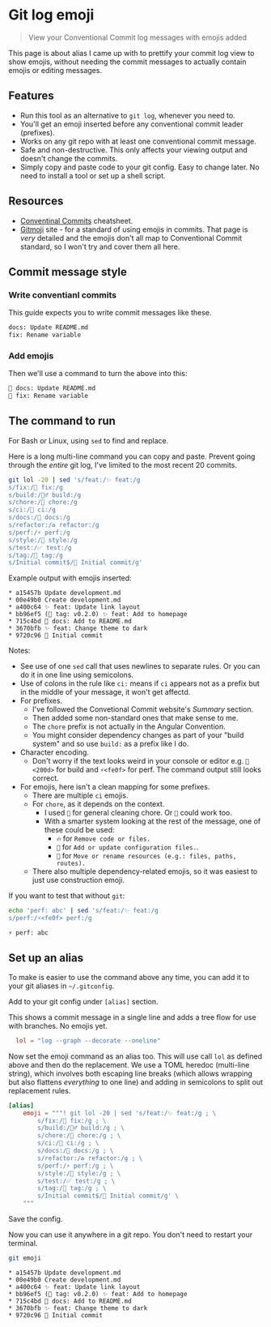 # Git log emoji
> View your Conventional Commit log messages with emojis added


This page is about alias I came up with to prettify your commit log view to show emojis, without needing the commit messages to actually contain emojis or editing messages.


## Features

- Run this tool as an alternative to `git log`, whenever you need to.
- You'll get an emoji inserted before any conventional commit leader (prefixes).
- Works on any git repo with at least one conventional commit message.
- Safe and non-destructive. This only affects your viewing output and doesn't change the commits.
- Simply copy and paste code to your git config. Easy to change later. No need to install a tool or set up a shell script.


## Resources

- [Conventinal Commits](https://michaelcurrin.github.io/dev-cheatsheets/cheatsheets/other/conventional-commits.html) cheatsheet.
- [Gitmoji](https://gitmoji.dev/) site - for a standard of using emojis in commits. That page is _very_ detailed and the emojis don't all map to Conventional Commit standard, so I won't try and cover them all here.


## Commit message style

### Write conventianl commits

This guide expects you to write commit messages like these.

```sh
docs: Update README.md
fix: Rename variable
```

### Add emojis

Then we'll use a command to turn the above into this:

```sh
📝 docs: Update README.md
🐛 fix: Rename variable
```


## The command to run

For Bash or Linux, using `sed` to find and replace.

Here is a long multi-line command you can copy and paste. Prevent going through the _entire_ git log, I've limited to the most recent 20 commits.

```sh
git lol -20 | sed 's/feat:/✨ feat:/g
s/fix:/🐛 fix:/g
s/build:/👷‍♂️ build:/g
s/chore:/🧽 chore:/g
s/ci:/🔧 ci:/g
s/docs:/📝 docs:/g
s/refactor:/♻️ refactor:/g
s/perf:/⚡️ perf:/g
s/style:/🎨 style:/g
s/test:/✅ test:/g
s/tag:/🔖 tag:/g
s/Initial commit$/🎉 Initial commit/g'
```

Example output with emojis inserted:

```
* a15457b Update development.md
* 00e49b0 Create development.md
* a400c64 ✨ feat: Update link layout
* bb96ef5 (🔖 tag: v0.2.0) ✨ feat: Add to homepage
* 715c4bd 📝 docs: Add to README.md
* 3670bfb ✨ feat: Change theme to dark
* 9720c96 🎉 Initial commit
```

Notes:

- See use of one `sed` call that uses newlines to separate rules. Or you can do it in one line using semicolons.
- Use of colons in the rule like `ci:` means if `ci` appears not as a prefix but in the middle of your message, it won't get affectd.
- For prefixes.
    - I've followed the Convetional Commit website's _Summary_ section.
    - Then added some non-standard ones that make sense to me.
    - The `chore` prefix is not actually in the Angular Convention. 
    - You might consider dependency changes as part of your "build system" and so use `build:` as a prefix like I do.
- Character encoding.
    - Don't worry if the text looks weird in your console or editor e.g. `👷<200d>` for build and `⚡<fe0f>` for perf. The command output still looks correct.
- For emojis, here isn't a clean mapping for some prefixes.
    - There are multiple `ci` emojis.
    - For `chore`, as it depends on the context. 
        - I used `🧽` for general cleaning chore. Or `🧹` could work too. 
        - With a smarter system looking at the rest of the message, one of these could be used:
            - `🔥` for `Remove code or files.` 
            -  `🔧` for `Add or update configuration files.`.
            -  `🚚` for `Move or rename resources (e.g.: files, paths, routes).`
    - There also multiple dependency-related emojis, so it was easiest to just use construction emoji.

<!-- TODO turn this into a non-code mapping cheatsheet -->

<!-- TODO add support for one-word commits like "style" or "docs" -->

<!-- TODO add support for Update x -->

<!-- TODO add support for recognized extension - need grouping to add it back and that gets messy or not possible in sed . e.g. Update ...yml - or use Auto Commit -->

<!-- TODO :emoji: sub for emoji -->

If you want to test that without `git`:

```sh
echo 'perf: abc' | sed 's/feat:/✨ feat:/g
s/perf:/⚡<fe0f> perf:/g
```
```
⚡️ perf: abc
```


## Set up an alias

To make is easier to use the command above any time, you can add it to your git aliases in `~/.gitconfig`.

Add to your git config under `[alias]` section.

This shows a commit message in a single line and adds a tree flow for use with branches. No emojis yet.

```toml
  lol = "log --graph --decorate --oneline"
```

Now set the emoji command as an alias too. This will use call `lol` as defined above and then do the replacement. We use a TOML heredoc (multi-line string), which involves both escaping line breaks (which allows wrapping but also flattens _everything_ to one line) and adding in semicolons to split out replacement rules.

```toml
[alias]
    emoji = """! git lol -20 | sed 's/feat:/✨ feat:/g ; \
		s/fix:/🐛 fix:/g ; \
		s/build:/👷‍♂️ build:/g ; \
		s/chore:/🧽 chore:/g ; \
		s/ci:/🔧 ci:/g ; \
		s/docs:/📝 docs:/g ; \
		s/refactor:/♻️ refactor:/g ; \
		s/perf:/⚡️ perf:/g ; \
		s/style:/🎨 style:/g ; \
		s/test:/✅ test:/g ; \
		s/tag:/🔖 tag:/g ; \
		s/Initial commit$/🎉 Initial commit/g' \
	"""
```

Save the config.

Now you can use it anywhere in a git repo. You don't need to restart your terminal.

```sh
git emoji
```
```
* a15457b Update development.md
* 00e49b0 Create development.md
* a400c64 ✨ feat: Update link layout
* bb96ef5 (🔖 tag: v0.2.0) ✨ feat: Add to homepage
* 715c4bd 📝 docs: Add to README.md
* 3670bfb ✨ feat: Change theme to dark
* 9720c96 🎉 Initial commit
```
